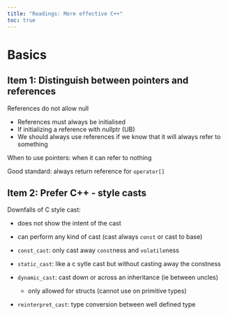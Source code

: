 ```yaml
---
title: "Readings: More effective C++"
toc: true
---
```


# Basics

## Item 1: Distinguish between pointers and references

References do not allow null
* References must always be initialised
* If initializing a reference with nullptr (UB)
* We should always use references if we know that it will always refer to something

When to use pointers: when it can refer to nothing

Good standard: always return reference for `operator[]`

## Item 2: Prefer C++ - style casts

Downfalls of C style cast:
* does not show the intent of the cast
* can perform any kind of cast (cast always `const` or cast to base)

* `const_cast`: only cast away `const`ness and `volatile`ness
* `static_cast`: like a c sytle cast but without casting away the constness
* `dynamic_cast`: cast down or across an inheritance (ie between uncles)
    * only allowed for structs (cannot use on primitive types)
* `reinterpret_cast`: type conversion between well defined type
